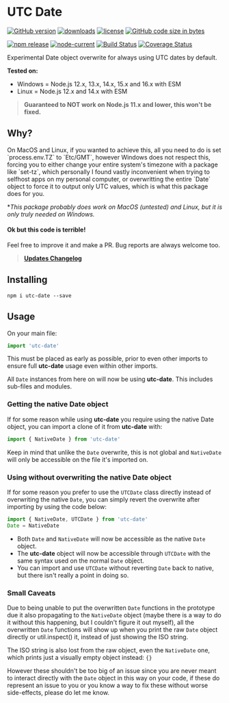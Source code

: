 UTC Date
========

[![GitHub version][github-image]][github-url]
[![downloads][downloads-image]][npm-url]
[![license][license-image]][license-url]
[![GitHub code size in bytes][size-image]][github-url]

[![npm release][npm-image]][npm-url]
[![node-current][node-image]][node-url]
[![Build Status][travis-image]][travis-url]
[![Coverage Status][coveralls-image]][coveralls-url]

Experimental Date object overwrite for always using UTC dates by default.

**Tested on:**
- Windows = Node.js 12.x, 13.x, 14.x, 15.x and 16.x with ESM
- Linux = Node.js 12.x and 14.x with ESM

> **Guaranteed to NOT work on Node.js 11.x and lower, this won't be fixed.**

## Why?
On MacOS and Linux, if you wanted to achieve this, all you need to do is set \`process.env.TZ\` to \`Etc/GMT\`, however Windows does not respect this, forcing you to either change your entire system's timezone with a package like \`set-tz\`, which personally I found vastly inconvenient when trying to selfhost apps on my personal computer, or overwritting the entire \`Date\` object to force it to output only UTC values, which is what this package does for you.

**This package probably does work on MacOS (untested) and Linux, but it is only truly needed on Windows.*

#### Ok but this code is terrible!
Feel free to improve it and make a PR. Bug reports are always welcome too.

> [**Updates Changelog**](https://github.com/jhmaster2000/utc-date/blob/master/CHANGELOG.md)

## Installing
```
npm i utc-date --save
```

## Usage
On your main file:
```js
import 'utc-date'
```
This must be placed as early as possible, prior to even other imports to ensure full **utc-date** usage even within other imports.

All `Date` instances from here on will now be using **utc-date**. This includes sub-files and modules.

### Getting the native Date object
If for some reason while using **utc-date** you require using the native Date object, you can import a clone of it from **utc-date** with:
```js
import { NativeDate } from 'utc-date'
```
Keep in mind that unlike the `Date` overwrite, this is not global and `NativeDate` will only be accessible on the file it's imported on.

### Using without overwriting the native Date object
If for some reason you prefer to use the `UTCDate` class directly instead of overwriting the native `Date`, you can simply revert the overwrite after importing by using the code below:
```js
import { NativeDate, UTCDate } from 'utc-date'
Date = NativeDate
```
- Both `Date` and `NativeDate` will now be accessible as the native `Date` object.
- The **utc-date** object will now be accessible through `UTCDate` with the same syntax used on the normal `Date` object.
- You can import and use `UTCDate` without reverting `Date` back to native, but there isn't really a point in doing so.

### Small Caveats
Due to being unable to put the overwritten `Date` functions in the prototype due it also propagating to the `NativeDate` object (maybe there is a way to do it without this happening, but I couldn't figure it out myself), all the overwritten `Date` functions will show up when you print the raw `Date` object directly or util.inspect() it, instead of just showing the ISO string.

The ISO string is also lost from the raw object, even the `NativeDate` one, which prints just a visually empty object instead: `{}`

However these shouldn't be too big of an issue since you are never meant to interact directly with the `Date` object in this way on your code, if these do represent an issue to you or you know a way to fix these without worse side-effects, please do let me know.

[github-url]:https://github.com/jhmaster2000/utc-date
[github-image]:https://img.shields.io/github/package-json/v/jhmaster2000/utc-date.svg
[license-url]:https://github.com/jhmaster2000/utc-date/blob/master/LICENSE.md
[license-image]:https://img.shields.io/npm/l/utc-date.svg
[npm-url]:http://npmjs.org/package/utc-date
[npm-image]:https://img.shields.io/npm/v/utc-date.svg?color=darkred&label=npm%20release
[downloads-image]:https://img.shields.io/npm/dw/utc-date.svg
[node-url]:https://nodejs.org/en/download
[node-image]:https://img.shields.io/node/v/utc-date.svg
[size-image]:https://img.shields.io/github/languages/code-size/jhmaster2000/utc-date.svg
[travis-url]:https://travis-ci.com/jhmaster2000/utc-date
[travis-image]:https://img.shields.io/travis/com/jhmaster2000/utc-date.svg
[coveralls-url]:https://coveralls.io/github/jhmaster2000/utc-date?branch=master
[coveralls-image]:https://coveralls.io/repos/github/jhmaster2000/utc-date/badge.svg?branch=master
